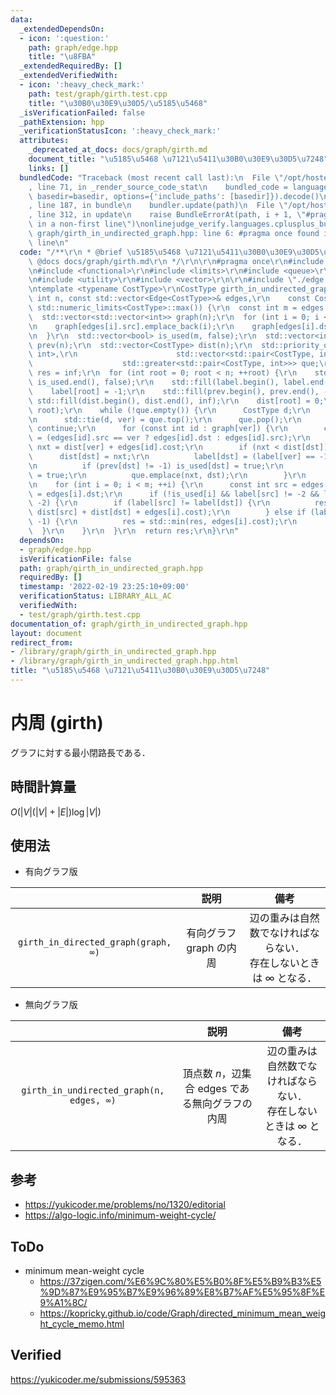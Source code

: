 ```yaml
---
data:
  _extendedDependsOn:
  - icon: ':question:'
    path: graph/edge.hpp
    title: "\u8FBA"
  _extendedRequiredBy: []
  _extendedVerifiedWith:
  - icon: ':heavy_check_mark:'
    path: test/graph/girth.test.cpp
    title: "\u30B0\u30E9\u30D5/\u5185\u5468"
  _isVerificationFailed: false
  _pathExtension: hpp
  _verificationStatusIcon: ':heavy_check_mark:'
  attributes:
    _deprecated_at_docs: docs/graph/girth.md
    document_title: "\u5185\u5468 \u7121\u5411\u30B0\u30E9\u30D5\u7248"
    links: []
  bundledCode: "Traceback (most recent call last):\n  File \"/opt/hostedtoolcache/Python/3.10.2/x64/lib/python3.10/site-packages/onlinejudge_verify/documentation/build.py\"\
    , line 71, in _render_source_code_stat\n    bundled_code = language.bundle(stat.path,\
    \ basedir=basedir, options={'include_paths': [basedir]}).decode()\n  File \"/opt/hostedtoolcache/Python/3.10.2/x64/lib/python3.10/site-packages/onlinejudge_verify/languages/cplusplus.py\"\
    , line 187, in bundle\n    bundler.update(path)\n  File \"/opt/hostedtoolcache/Python/3.10.2/x64/lib/python3.10/site-packages/onlinejudge_verify/languages/cplusplus_bundle.py\"\
    , line 312, in update\n    raise BundleErrorAt(path, i + 1, \"#pragma once found\
    \ in a non-first line\")\nonlinejudge_verify.languages.cplusplus_bundle.BundleErrorAt:\
    \ graph/girth_in_undirected_graph.hpp: line 6: #pragma once found in a non-first\
    \ line\n"
  code: "/**\r\n * @brief \u5185\u5468 \u7121\u5411\u30B0\u30E9\u30D5\u7248\r\n *\
    \ @docs docs/graph/girth.md\r\n */\r\n\r\n#pragma once\r\n#include <algorithm>\r\
    \n#include <functional>\r\n#include <limits>\r\n#include <queue>\r\n#include <tuple>\r\
    \n#include <utility>\r\n#include <vector>\r\n\r\n#include \"./edge.hpp\"\r\n\r\
    \ntemplate <typename CostType>\r\nCostType girth_in_undirected_graph(\r\n    const\
    \ int n, const std::vector<Edge<CostType>>& edges,\r\n    const CostType inf =\
    \ std::numeric_limits<CostType>::max()) {\r\n  const int m = edges.size();\r\n\
    \  std::vector<std::vector<int>> graph(n);\r\n  for (int i = 0; i < m; ++i) {\r\
    \n    graph[edges[i].src].emplace_back(i);\r\n    graph[edges[i].dst].emplace_back(i);\r\
    \n  }\r\n  std::vector<bool> is_used(m, false);\r\n  std::vector<int> label(n),\
    \ prev(n);\r\n  std::vector<CostType> dist(n);\r\n  std::priority_queue<std::pair<CostType,\
    \ int>,\r\n                      std::vector<std::pair<CostType, int>>,\r\n  \
    \                    std::greater<std::pair<CostType, int>>> que;\r\n  CostType\
    \ res = inf;\r\n  for (int root = 0; root < n; ++root) {\r\n    std::fill(is_used.begin(),\
    \ is_used.end(), false);\r\n    std::fill(label.begin(), label.end(), -2);\r\n\
    \    label[root] = -1;\r\n    std::fill(prev.begin(), prev.end(), -1);\r\n   \
    \ std::fill(dist.begin(), dist.end(), inf);\r\n    dist[root] = 0;\r\n    que.emplace(0,\
    \ root);\r\n    while (!que.empty()) {\r\n      CostType d;\r\n      int ver;\r\
    \n      std::tie(d, ver) = que.top();\r\n      que.pop();\r\n      if (d > dist[ver])\
    \ continue;\r\n      for (const int id : graph[ver]) {\r\n        const int dst\
    \ = (edges[id].src == ver ? edges[id].dst : edges[id].src);\r\n        const CostType\
    \ nxt = dist[ver] + edges[id].cost;\r\n        if (nxt < dist[dst]) {\r\n    \
    \      dist[dst] = nxt;\r\n          label[dst] = (label[ver] == -1 ? dst : label[ver]);\r\
    \n          if (prev[dst] != -1) is_used[dst] = true;\r\n          is_used[id]\
    \ = true;\r\n          que.emplace(nxt, dst);\r\n        }\r\n      }\r\n    }\r\
    \n    for (int i = 0; i < m; ++i) {\r\n      const int src = edges[i].src, dst\
    \ = edges[i].dst;\r\n      if (!is_used[i] && label[src] != -2 && label[dst] !=\
    \ -2) {\r\n        if (label[src] != label[dst]) {\r\n          res = std::min(res,\
    \ dist[src] + dist[dst] + edges[i].cost);\r\n        } else if (label[src] ==\
    \ -1) {\r\n          res = std::min(res, edges[i].cost);\r\n        }\r\n    \
    \  }\r\n    }\r\n  }\r\n  return res;\r\n}\r\n"
  dependsOn:
  - graph/edge.hpp
  isVerificationFile: false
  path: graph/girth_in_undirected_graph.hpp
  requiredBy: []
  timestamp: '2022-02-19 23:25:10+09:00'
  verificationStatus: LIBRARY_ALL_AC
  verifiedWith:
  - test/graph/girth.test.cpp
documentation_of: graph/girth_in_undirected_graph.hpp
layout: document
redirect_from:
- /library/graph/girth_in_undirected_graph.hpp
- /library/graph/girth_in_undirected_graph.hpp.html
title: "\u5185\u5468 \u7121\u5411\u30B0\u30E9\u30D5\u7248"
---
```

# 内周 (girth)

グラフに対する最小閉路長である．


## 時間計算量

$O(\lvert V \rvert (\lvert V \rvert + \lvert E \rvert) \log{\lvert V \rvert})$


## 使用法

- 有向グラフ版

||説明|備考|
|:--:|:--:|:--:|
|`girth_in_directed_graph(graph, ∞)`|有向グラフ $\mathrm{graph}$ の内周|辺の重みは自然数でなければならない．<br>存在しないときは $\infty$ となる．|

- 無向グラフ版

||説明|備考|
|:--:|:--:|:--:|
|`girth_in_undirected_graph(n, edges, ∞)`|頂点数 $n$，辺集合 $\mathrm{edges}$ である無向グラフの内周|辺の重みは自然数でなければならない．<br>存在しないときは $\infty$ となる．|


## 参考

- https://yukicoder.me/problems/no/1320/editorial
- https://algo-logic.info/minimum-weight-cycle/


## ToDo

- minimum mean-weight cycle
  - https://37zigen.com/%E6%9C%80%E5%B0%8F%E5%B9%B3%E5%9D%87%E9%95%B7%E9%96%89%E8%B7%AF%E5%95%8F%E9%A1%8C/
  - https://kopricky.github.io/code/Graph/directed_minimum_mean_weight_cycle_memo.html


## Verified

https://yukicoder.me/submissions/595363
